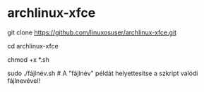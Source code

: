 # archlinux-xfce

git clone https://github.com/linuxosuser/archlinux-xfce.git

cd archlinux-xfce

chmod +x *.sh

sudo ./fájlnév.sh # A "fájlnév" példát helyettesítse a szkript valódi fájlnevével!

